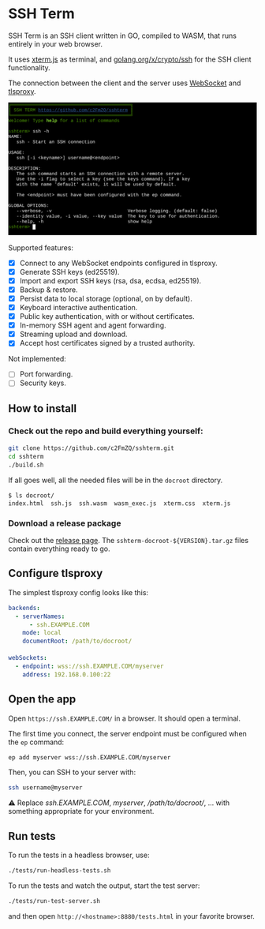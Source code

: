 # SSH Term

SSH Term is an SSH client written in GO, compiled to WASM, that runs entirely in your web browser.

It uses [xterm.js](https://xtermjs.org/) as terminal, and [golang.org/x/crypto/ssh](https://pkg.go.dev/golang.org/x/crypto/ssh) for the SSH client functionality.

The connection between the client and the server uses [WebSocket](https://developer.mozilla.org/en-US/docs/Web/API/WebSocket) and [tlsproxy](https://github.com/c2FmZQ/tlsproxy).

![screenshot](https://github.com/c2FmZQ/sshterm/blob/main/images/sshterm.png "SSH Term")

Supported features:

* [x] Connect to any WebSocket endpoints configured in tlsproxy.
* [x] Generate SSH keys (ed25519).
* [x] Import and export SSH keys (rsa, dsa, ecdsa, ed25519).
* [x] Backup & restore.
* [x] Persist data to local storage (optional, on by default).
* [x] Keyboard interactive authentication.
* [x] Public key authentication, with or without certificates.
* [x] In-memory SSH agent and agent forwarding.
* [x] Streaming upload and download.
* [x] Accept host certificates signed by a trusted authority.

Not implemented:

* [ ] Port forwarding.
* [ ] Security keys.

## How to install

### Check out the repo and build everything yourself:

```bash
git clone https://github.com/c2FmZQ/sshterm.git
cd sshterm
./build.sh
```

If all goes well, all the needed files will be in the `docroot` directory.

```
$ ls docroot/
index.html  ssh.js  ssh.wasm  wasm_exec.js  xterm.css  xterm.js
```

### Download a release package

Check out the [release page](https://github.com/c2FmZQ/sshterm/releases). The `sshterm-docroot-${VERSION}.tar.gz` files contain everything ready to go.

## Configure tlsproxy

The simplest tlsproxy config looks like this:

```yaml
backends:
  - serverNames:
      - ssh.EXAMPLE.COM
    mode: local
    documentRoot: /path/to/docroot/

webSockets:
  - endpoint: wss://ssh.EXAMPLE.COM/myserver
    address: 192.168.0.100:22
```

## Open the app

Open `https://ssh.EXAMPLE.COM/` in a browser. It should open a terminal.

The first time you connect, the server endpoint must be configured when the `ep` command:

```bash
ep add myserver wss://ssh.EXAMPLE.COM/myserver
```

Then, you can SSH to your server with:

```bash
ssh username@myserver
```

:warning: Replace _ssh.EXAMPLE.COM_, _myserver_, _/path/to/docroot/_, ... with something appropriate for your environment.

## Run tests

To run the tests in a headless browser, use:

```bash
./tests/run-headless-tests.sh
```

To run the tests and watch the output, start the test server:

```bash
./tests/run-test-server.sh
```

and then open `http://<hostname>:8880/tests.html` in your favorite browser.
